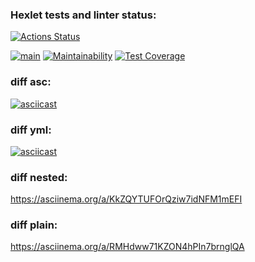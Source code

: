 ### Hexlet tests and linter status:
[![Actions Status](https://github.com/Alaiv/frontend-project-46/workflows/hexlet-check/badge.svg)](https://github.com/Alaiv/frontend-project-46/actions)

[![main](https://github.com/Alaiv/frontend-project-46/actions/workflows/main.yml/badge.svg)](https://github.com/Alaiv/frontend-project-46/actions/workflows/main.yml)
[![Maintainability](https://api.codeclimate.com/v1/badges/87ba546b9203c6a2729e/maintainability)](https://codeclimate.com/github/Alaiv/frontend-project-46/maintainability) 
[![Test Coverage](https://api.codeclimate.com/v1/badges/87ba546b9203c6a2729e/test_coverage)](https://codeclimate.com/github/Alaiv/frontend-project-46/test_coverage)


### diff asc:
[![asciicast](https://asciinema.org/a/529430.svg)](https://asciinema.org/a/529430)
### diff yml:
[![asciicast](https://asciinema.org/a/W9Z4DK7rNTQm0cRVd3YRRfDaz.svg)](https://asciinema.org/a/W9Z4DK7rNTQm0cRVd3YRRfDaz)
### diff nested:
https://asciinema.org/a/KkZQYTUFOrQziw7idNFM1mEFI
### diff plain:
https://asciinema.org/a/RMHdww71KZON4hPIn7brnglQA
